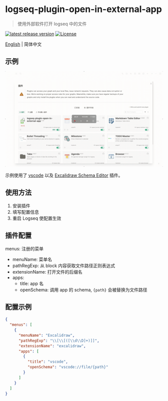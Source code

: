 # logseq-plugin-open-in-external-app
> 使用外部软件打开 logseq 中的文件

[![latest release version](https://img.shields.io/github/v/release/haydenull/logseq-plugin-open-in-external-app)](https://github.com/haydenull/logseq-plugin-open-in-external-app/releases)
[![License](https://img.shields.io/github/license/haydenull/logseq-plugin-open-in-external-app?color=blue)](https://github.com/haydenull/logseq-plugin-open-in-external-app/blob/main/LICENSE)

[English](./README.md) | 简体中文

## 示例
![demo](./demo.gif)

示例使用了 [vscode](https://code.visualstudio.com/) 以及 [Excalidraw Schema Editor](https://marketplace.visualstudio.com/items?itemName=pomdtr.excalidraw-editor) 插件。

## 使用方法
1. 安装插件
2. 填写配置信息
3. 重启 Logseq 使配置生效

## 插件配置

menus: 注册的菜单
  - menuName: 菜单名
  - pathRegExp: 从 block 内容获取文件路径正则表达式
  - extensionName: 打开文件的后缀名
  - apps:
    - title: app 名
    - openSchema: 调用 app 的 schema, `{path}` 会被替换为文件路径

## 配置示例

```json
{
  "menus": [
    {
      "menuName": "Excalidraw",
      "pathRegExp": "\\[\\[([\\d\\D]+)]]",
      "extensionName": "excalidraw",
      "apps": [
        {
          "title": "vscode",
          "openSchema": "vscode://file/{path}"
        }
      ]
    }
  ]
}
```
